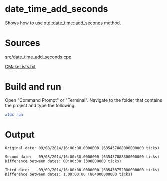 # date_time_add_seconds

Shows how to use [xtd::date_time::add_seconds](https://gammasoft71.github.io/xtd/reference_guides/latest/classxtd_1_1date__time.html#a413650dded2269db34a6ec15949a5d5f) method.

# Sources

[src/date_time_add_seconds.cpp](src/date_time_add_seconds.cpp)

[CMakeLists.txt](CMakeLists.txt)

# Build and run

Open "Command Prompt" or "Terminal". Navigate to the folder that contains the project and type the following:

```cmake
xtdc run
```

# Output

```
Original date: 09/08/2014/16:00:00.0000000 (635457888000000000 ticks)

Second date:   09/08/2014/16:00:30.0000000 (635457888300000000 ticks)
Difference between dates: 00:00:30 (300000000 ticks)

Third date:    09/09/2014/16:00:00.0000000 (635458752000000000 ticks)
Difference between dates: 1.00:00:00 (864000000000 ticks)
```
